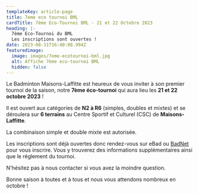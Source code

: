 ```yaml
---
templateKey: article-page
title: 7eme eco tournoi BML
cardTitle: 7ème Eco-Tournoi BML - 21 et 22 Octobre 2023
heading: |-
  7ème Eco-Tournoi du BML
  Les inscriptions sont ouvertes !
date: 2023-08-31T16:40:08.994Z
featuredimage:
  image: images/7eme-ecotournoi-bml.jpg
  alt: Affiche 7ème eco-tournoi BML
  hidden: false
---
```

Le Badminton Maisons-Laffitte est heureux de vous inviter à son premier tournoi de la saison, notre **7ème éco-tournoi** qui aura lieu les **21 et 22 octobre 2023** !

Il est ouvert aux catégories de **N2 à R6** (simples, doubles et mixtes) et se déroulera sur **6 terrains** au Centre Sportif et Culturel (CSC) de **Maisons-Laffitte**.

La combinaison simple et double mixte est autorisée.

Les inscriptions sont déjà ouvertes donc rendez-vous sur eBad ou [BadNet](target_blank:https://badnet.fr/tournoi/public/informations?eventid=19937) pour vous inscrire. Vous y trouverez des informations supplémentaires ainsi que le réglement du tournoi.

N'hésitez pas à nous contacter si vous avez la moindre question.

Bonne saison à toutes et à tous et nous vous attendons nombreux en octobre !